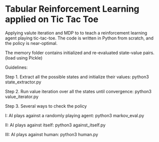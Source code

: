 # Tabular Reinforcement Learning applied on Tic Tac Toe

Applying valute iteration and MDP to to teach a reinforcement learning agent playing tic-tac-toe. 
The code is written in Python from scratch, and the policy is near-optimal.

The memory folder contains initialized and re-evaluated state-value pairs. (load using Pickle)

Guidelines:

Step 1. Extract all the possible states and initialize their values:
python3 state_extractor.py

Step 2. Run value iteration over all the states until convergence:
python3 value_iterator.py

Step 3. Several ways to check the policy

I: AI plays against a randomly playing agent:
python3 markov_eval.py

II: AI plays against itself:
python3 against_itself.py

III: AI plays against human:
python3 human.py

